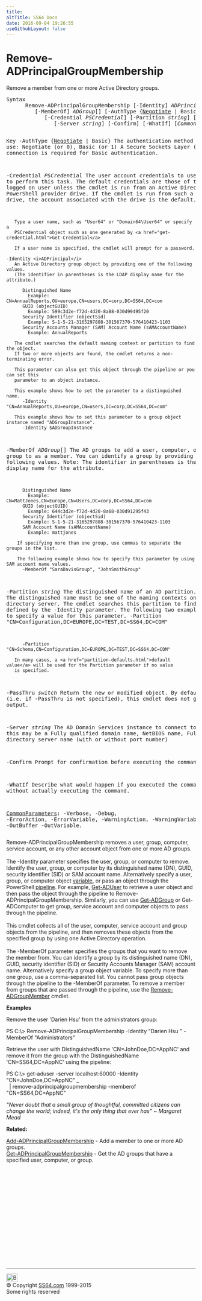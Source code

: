 ```yaml
---
title:
altTitle: SS64 Docs
date: 2016-09-04 19:26:55
useGithubLayout: false
---
```

<!-- #BeginLibraryItem "/Library/head_ps.lbi" --><!-- #EndLibraryItem --><h1>Remove-ADPrincipalGroupMembership</h1> 
<p>Remove  a member from one or more Active Directory groups.</p>
<pre>Syntax
      Remove-ADPrincipalGroupMembership [-Identity] <i>ADPrincipal</i>
         [-MemberOf] <i>ADGroup</i>[] [-AuthType {<u>Negotiate</u> | Basic}]
            [-Credential <i>PSCredential</i>] [-Partition <i>string</i>] [-PassThru]
               [-Server <i>string</i>] [-Confirm] [-WhatIf] [<i>CommonParameters</i>]

Key
   -AuthType {<u>Negotiate</u> | Basic}
       The authentication method to use: Negotiate (or 0), Basic (or 1)
       A Secure Sockets Layer (SSL) connection is required for Basic authentication.

   -Credential <i>PSCredential</i>
       The user account credentials to use to perform this task.
       The default credentials are those of the currently logged on user unless the
       cmdlet is run from an Active Directory PowerShell provider drive.
       If the cmdlet is run from such a provider drive, the account associated with the drive is the default.

       Type a user name, such as "User64" or "Domain64\User64" or specify a
       PSCredential object such as one generated by <a href="get-credential.html">Get-Credential</a> 

       If a user name is specified, the cmdlet will prompt for a password.

    -Identity <i>ADPrincipal</i>
       An Active Directory group object by providing one of the following values.
       (The identifier in parentheses is the LDAP display name for the attribute.)

          Distinguished Name 
            Example: CN=AnnualReports,OU=europe,CN=users,DC=corp,DC=SS64,DC=com 
          GUID (objectGUID) 
            Example: 599c3d2e-f72d-4d20-8a88-030d99495f20
          Security Identifier (objectSid) 
            Example: S-1-5-21-3165297888-301567370-576410423-1103
          Security Accounts Manager (SAM) Account Name (sAMAccountName)
            Example: AnnualReports

       The cmdlet searches the default naming context or partition to find the object.
       If two or more objects are found, the cmdlet returns a non-terminating error.

       This parameter can also get this object through the pipeline or you can set this
       parameter to an object instance.

       This example shows how to set the parameter to a distinguished name.
          -Identity  "CN=AnnualReports,OU=europe,CN=users,DC=corp,DC=SS64,DC=com"

       This example shows how to set this parameter to a group object instance named "ADGroupInstance".
          -Identity $ADGroupInstance

   -MemberOf <i>ADGroup</i>[]
       The AD groups to add a user, computer, or group to as a member.
       You can identify a group by providing one of the following values.
       Note: The identifier in parentheses is the LDAP display name for the attribute.

          Distinguished Name
            Example:  CN=MattJones,CN=Europe,CN=Users,DC=corp,DC=SS64,DC=com
          GUID (objectGUID)
            Example: 644c3d2e-f72d-4d20-8a68-030d91295f43
          Security Identifier (objectSid)
            Example: S-1-5-21-3165297888-301567370-576410423-1103
          SAM Account Name (sAMAccountName) 
            Example: mattjones

        If specifying more than one group, use commas to separate the groups in the list.

        The following example shows how to specify this parameter by using SAM account name values.
          -MemberOf "SaraDavisGroup", "JohnSmithGroup"
             
   -Partition <i>string</i>
       The distinguished name of an AD partition.
       The distinguished name must be one of the naming contexts on the current
       directory server. The cmdlet searches this partition to find the object defined by
       the -Identity parameter. 
       The following two examples show how to specify a value for this parameter.
          -Partition "CN=Configuration,DC=EUROPE,DC=TEST,DC=SS64,DC=COM"
         
          -Partition "CN=Schema,CN=Configuration,DC=EUROPE,DC=TEST,DC=SS64,DC=COM"
          
       In many cases, a <a href="partition-defaults.html">default value</a> will be used for the Partition parameter if no value
       is specified.

   -PassThru <i>switch</i>
       Return the new or modified object.
       By default (i.e. if -PassThru is not specified), this cmdlet does not generate any output.
        
   -Server <i>string</i>
       The AD Domain Services instance to connect to, this may be a Fully qualified domain name,
       NetBIOS name, Fully qualified directory server name (with or without port number)

   -Confirm
       Prompt for confirmation before executing the command.

   -WhatIf
       Describe what would happen if you executed the command without actually executing the command.

   <a href="common.html">CommonParameters</a>:
       -Verbose, -Debug, -ErrorAction, -ErrorVariable, -WarningAction, -WarningVariable,
       -OutBuffer -OutVariable.</pre>
<p>Remove-ADPrincipalGroupMembership  removes a user, group, computer, service account, or any other account
object from one or more AD groups. <br>
<br>
The <span class="code">-Identity</span> parameter specifies the user, group, or computer to remove. Identify the user, group, or computer by its distinguished name (DN), GUID, security identifier (SID) or SAM account name. Alternatively specify a user, group, or computer object <a href="syntax-variables.html">variable</a>, or pass an object through the PowerShell <a href="syntax-pipeline.html">pipeline</a>. For example, <a href="get-aduser.html">Get-ADUser</a>  to retrieve a user object and then pass the object through the pipeline to  Remove-ADPrincipalGroupMembership. Similarly, you can use <a href="get-adgroup.html">Get-ADGroup</a> or Get-ADComputer to get group, service account and computer objects to pass through the pipeline.<br>
<br>This cmdlet collects all of the user, computer, service account and group objects from the pipeline, and then removes these objects from the specified group by using one Active Directory operation.<br>
<br>
The <span class="code">-MemberOf</span> parameter specifies the groups that you want to remove the member from. You can identify a group by its distinguished name (DN), GUID, security identifier (SID) or Security Accounts Manager (SAM) account name. Alternatively specify a group object variable. To specify more than one group, use a comma-separated list. You cannot pass group objects through the pipeline to the <span class="code">-MemberOf</span> parameter. To remove a member from groups that are passed through the pipeline, use the <a href="remove-adgroupmember.html">Remove-ADGroupMember</a> cmdlet.</p>
<p><b>Examples</b></p>
<p>Remove the user 'Darien Hsu' from the administrators group:</p>
<p><span class="code">PS C:\&gt; Remove-ADPrincipalGroupMembership -Identity "Darien Hsu " -MemberOf "Administrators"</span></p>
<p>Retrieve the user with DistinguishedName 'CN=JohnDoe,DC=AppNC' and remove it from the group with the DistinguishedName 'CN=SS64,DC=AppNC' using the pipeline:</p>
<p><span class="code">PS C:\&gt; get-aduser -server localhost:60000 -Identity "CN=JohnDoe,DC=AppNC" _<br>
&nbsp;&nbsp;| remove-adprincipalgroupmembership -memberof "CN=SS64,DC=AppNC"</span></p>
<p class="quote"><i>“Never doubt that a small group of thoughtful, committed citizens can change the world; indeed, it's the only thing that ever has” ~ Margaret Mead</i></p>
<p><b>Related:</b></p>
<p><a href="add-adprincipalgroupmembership.html">Add-ADPrincipalGroupMembership</a> - Add a member to one or more AD groups. <br>
<a href="get-adprincipalgroupmembership.html">Get-ADPrincipalGroupMembership</a> - Get the AD groups that have a specified user, computer, or group.</p><!-- #BeginLibraryItem "/Library/foot_ps.lbi" --><p>
<!-- PowerShell300 -->
<ins class="adsbygoogle" style="display:inline-block;width:300px;height:250px" data-ad-client="ca-pub-6140977852749469" data-ad-slot="6253539900"></ins>
<script>
(adsbygoogle = window.adsbygoogle || []).push({});
</script></p>
<hr>
<div id="bl" class="footer"><a href="remove-adprincipalgroupmembership.html#"><img src="../images/top.png" width="30" height="22" alt="Back to the Top"></a></div>
<div id="br" class="footer, tagline">© Copyright <a href="../index.html">SS64.com</a> 1999-2015<br>
Some rights reserved</div><!-- #EndLibraryItem -->

